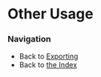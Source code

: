 # Other Usage


### Navigation

* Back to [Exporting](/docs/06.%20Exporting.md)
* Back to [the Index](/docs/README.md)

